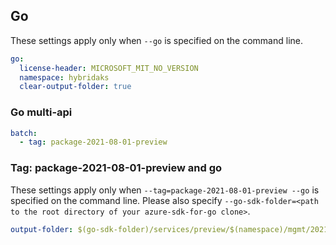 ## Go

These settings apply only when `--go` is specified on the command line.

```yaml $(go)
go:
  license-header: MICROSOFT_MIT_NO_VERSION
  namespace: hybridaks
  clear-output-folder: true
```

### Go multi-api

``` yaml $(go) && $(multiapi)
batch:
  - tag: package-2021-08-01-preview
```

### Tag: package-2021-08-01-preview and go

These settings apply only when `--tag=package-2021-08-01-preview --go` is specified on the command line.
Please also specify `--go-sdk-folder=<path to the root directory of your azure-sdk-for-go clone>`.

```yaml $(tag) == 'package-2021-08-01-preview' && $(go)
output-folder: $(go-sdk-folder)/services/preview/$(namespace)/mgmt/2021-08-01-preview/$(namespace)
```
